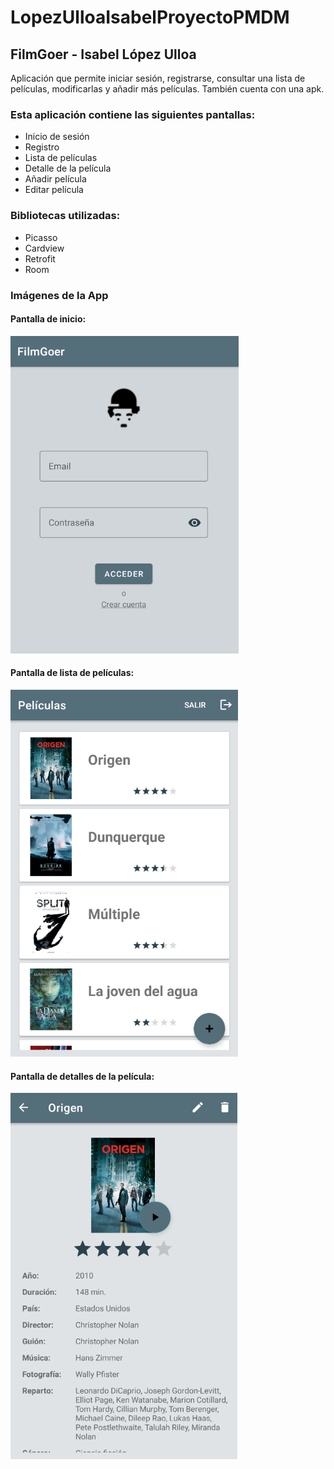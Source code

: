 # LopezUlloaIsabelProyectoPMDM

## FilmGoer - Isabel López Ulloa

Aplicación que permite iniciar sesión, registrarse, consultar una lista de películas, modificarlas y
añadir más películas.
También cuenta con una apk.

### Esta aplicación contiene las siguientes pantallas:

- Inicio de sesión
- Registro
- Lista de películas
- Detalle de la película
- Añadir película
- Editar película

### Bibliotecas utilizadas:

- Picasso
- Cardview
- Retrofit
- Room

### Imágenes de la App

#### Pantalla de inicio:
![Imagen pantalla login](https://github.com/galandiel/LopezUlloaIsabelProyectoPMDM/blob/main/images/inicio.png)

#### Pantalla de lista de películas:
![Imagen pantalla películas](https://github.com/galandiel/LopezUlloaIsabelProyectoPMDM/blob/main/images/listaPeliculas.png)

#### Pantalla de detalles de la película:
![Imagen pantalla detalles](https://github.com/galandiel/LopezUlloaIsabelProyectoPMDM/blob/main/images/peliculaDetalle.png)

